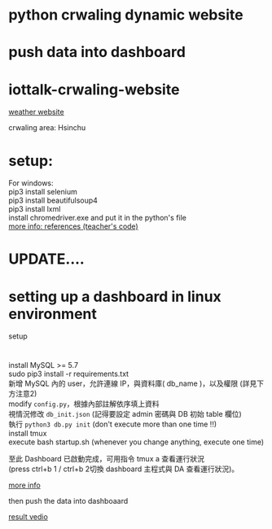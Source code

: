 python crwaling dynamic website 
===
push data into dashboard
===
# iottalk-crwaling-website

[weather website](https://www.cwb.gov.tw/V8/C/W/OBS_Station.html?ID=46757)

crwaling area: Hsinchu

setup:
==
For windows:<br>
pip3 install selenium <br>
pip3 install beautifulsoup4 <br>
pip3 install lxml <br>
install chromedriver.exe and put it in the python's file <br>
[more info: references (teacher's code)](https://github.com/IoTtalk/Crawler_CWB_V8) <br>

UPDATE....
===
setting up a dashboard in linux environment
===
setup
#
install MySQL >= 5.7 <br>
sudo pip3 install -r requirements.txt <br>
新增 MySQL 內的 user，允許連線 IP，與資料庫( db_name )，以及權限 (詳見下方注意2) <br>
modify `config.py`，根據內部註解依序填上資料 <br>
視情況修改 `db_init.json` (記得要設定 admin 密碼與 DB 初始 table 欄位) <br>
執行 `python3 db.py init`  (don't execute more than one time !!) <br>
install tmux <br>
execute bash startup.sh (whenever you change anything, execute one time) <br> 

至此 Dashboard 已啟動完成，可用指令 tmux a 查看運行狀況 <br>
(press ctrl+b 1 / ctrl+b 2切換 dashboard 主程式與 DA 查看運行狀況)。

[more info](https://hackmd.io/5LqVk4MBSCinRXQderD_Jw)

then push the data into dashboaard 

[result vedio](https://youtu.be/n1s-N4cdDXI)


